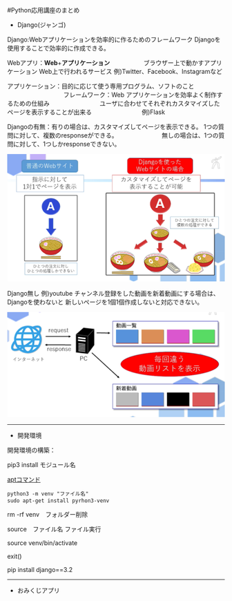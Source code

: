 
#Python応用講座のまとめ


- Django(ジャンゴ)

Django:Webアプリケーションを効率的に作るためのフレームワーク
       Djangoを使用することで効率的に作成できる。

Webアプリ：**Web**+**アプリケーション**
　　　　　 ブラウザー上で動かすアプリケーション
           Web上で行われるサービス
           例)Twitter、Facebook、Instagramなど

アプリケーション：目的に応じて使う専用プログラム、ソフトのこと
　　　　　　　　　
フレームワーク：Web アプリケーションを効率よく制作するための仕組み
　　　　　　　　ユーザに合わせてそれぞれカスタマイズしたページを表示することが出来る
　　　　　　　　例)Flask

Djangoの有無：有りの場合は、カスタマイズしてページを表示できる。
              1つの質問に対して、複数のresponseができる。
　　　　　　　無しの場合は、1つの質問に対して、1つしかresponseできない。

![Djangoの有無画像](image1.png)

Django無し 例)youtube
チャンネル登録をした動画を新着動画にする場合は、Djangoを使わないと
新しいページを1個1個作成しないと対応できない。

![](image2.png)

---

- 開発環境

開発環境の構築：

pip3 install モジュール名


[aptコマンド](https://qiita.com/SUZUKI_Masaya/items/1fd9489e631c78e5b007)


```
python3 -m venv "ファイル名"
sudo apt-get install pyrhon3-venv
```

rm -rf venv　フォルダー削除

source　ファイル名
ファイル実行

source venv/bin/activate

exit()

pip install django==3.2

---

- おみくじアプリ




